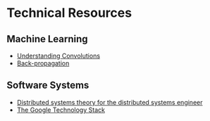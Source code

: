 # Technical Resources

## Machine Learning

- [Understanding Convolutions](https://colah.github.io/posts/2014-07-Understanding-Convolutions/)
- [Back-propagation](http://www.offconvex.org/2016/12/20/backprop/)

## Software Systems

- [Distributed systems theory for the distributed systems engineer](https://www.the-paper-trail.org/post/2014-08-09-distributed-systems-theory-for-the-distributed-systems-engineer/)
- [The Google Technology Stack](http://michaelnielsen.org/blog/lecture-course-the-google-technology-stack/)
